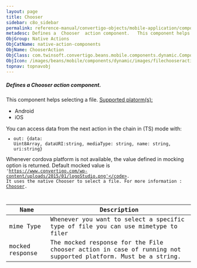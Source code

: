 ```yaml
---
layout: page
title: Chooser
sidebar: c8o_sidebar
permalink: reference-manual/convertigo-objects/mobile-application/components/native-action-components/chooser/
metadesc: Defines a  Chooser  action component.   This component helps selecting a file.  Supported platorm(s)     Android  iOS  You can access data from the ne
ObjGroup: Native Actions
ObjCatName: native-action-components
ObjName: ChooserAction
ObjClass: com.twinsoft.convertigo.beans.mobile.components.dynamic.ComponentManager$1
ObjIcon: /images/beans/mobile/components/dynamic/images/filechooseraction_color_32x32.png
topnav: topnavobj
---
```

##### Defines a <i>Chooser</i> action component. 
 This component helps selecting a file.
<u>Supported platorm(s):</u> <ul><li>Android</li><li>iOS</li></ul>You can access data from the next action in the chain in (TS) mode with: <code><ul><li>out: {data: Uint8Array, dataURI:string, mediaType: string, name: string, uri:string}</li></ul></code>Whenever cordova platform is not available, the value defined in mocking option is returned.
 Default mocked value is <code>'https://www.convertigo.com/wp-content/uploads/2015/01/logoStudio.png'</code>.
It uses the native Chooser to select a file.
For more information : <a target='_blank' href='https://ionicframework.com/docs/v3/native/chooser/'>Chooser</a>.

Name | Description 
--- | ---
mime Type | Whenever you want to select a specific type of file you can use mimetype to filer
mocked response | The mocked response for the File chooser action in case of running not supported platform. Must be a string.

